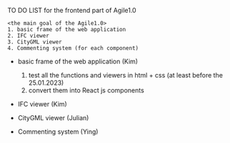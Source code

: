 TO DO LIST for the frontend part of Agile1.0

    <the main goal of the Agile1.0>
    1. basic frame of the web application 
    2. IFC viewer 
    3. CityGML viewer
    4. Commenting system (for each component)


- basic frame of the web application (Kim)
    1. test all the functions and viewers in html + css (at least before the 25.01.2023)
    2. convert them into React js components

- IFC viewer (Kim)

- CityGML viewer (Julian)

- Commenting system (Ying)